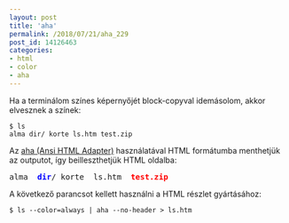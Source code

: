 ```yaml
---
layout: post
title: 'aha'
permalink: /2018/07/21/aha_229
post_id: 14126463
categories: 
- html
- color
- aha
---
```


Ha a terminálom színes képernyőjét block-copyval idemásolom, akkor elvesznek a színek:

```
$ ls
alma dir/ korte ls.htm test.zip
```

Az 
[aha (Ansi HTML Adapter)](https://github.com/theZiz/aha) használatával HTML formátumba menthetjük az outputot, így beilleszthetjük HTML oldalba:


<pre>
alma  <span style="font-weight:bold;color:blue;">dir</span>/ korte  ls.htm  <span style="font-weight:bold;color:red;">test.zip</span>
</pre>

A következő parancsot kellett használni a HTML részlet gyártásához:

```
$ ls --color=always | aha --no-header > ls.htm
```
